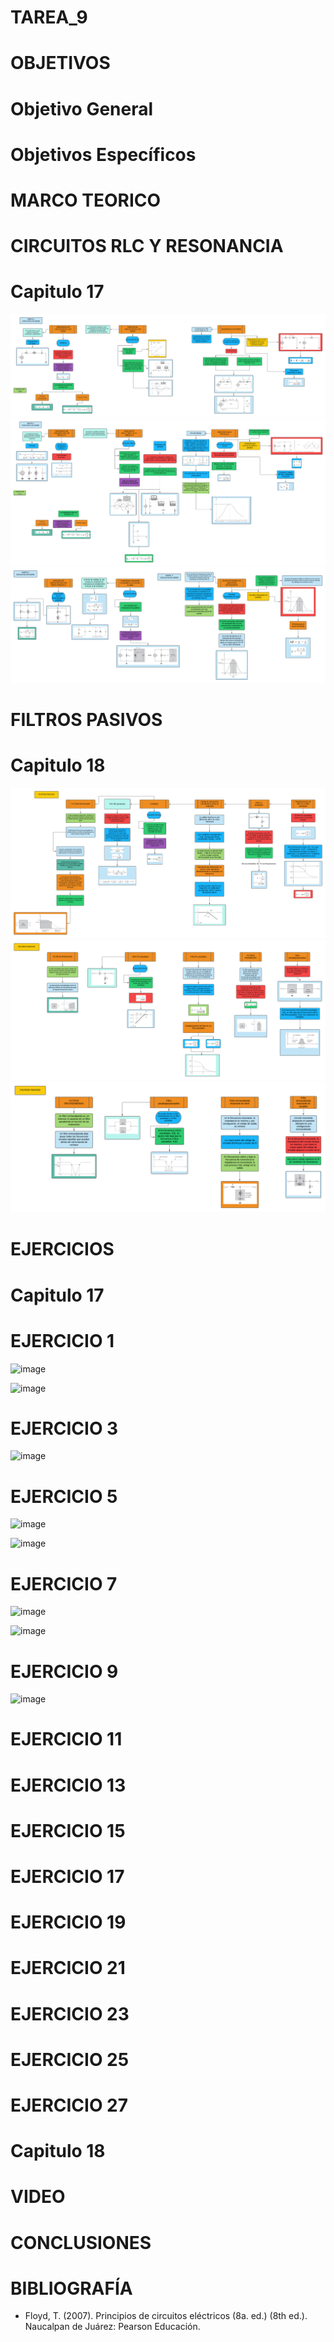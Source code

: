 # TAREA_9

# OBJETIVOS

# Objetivo General

# Objetivos Específicos

# MARCO TEORICO

# CIRCUITOS RLC Y RESONANCIA
# Capitulo 17

![](https://github.com/jamora9/TAREA_9/blob/main/IMA/Blank%20diagram.png)
![](https://github.com/jamora9/TAREA_9/blob/main/IMA/2.png)
![](https://github.com/jamora9/TAREA_9/blob/main/IMA/3.png)

# FILTROS PASIVOS
# Capitulo 18

![](https://github.com/jamora9/TAREA_9/blob/main/IMA/4.png)
![](https://github.com/jamora9/TAREA_9/blob/main/IMA/5.png)
![](https://github.com/jamora9/TAREA_9/blob/main/IMA/6.png)

# EJERCICIOS

# Capitulo 17

# EJERCICIO 1

![image](https://user-images.githubusercontent.com/93900233/155646746-2e918592-1119-4d34-8264-61b89536443e.png)

![image](https://user-images.githubusercontent.com/93900233/155646790-8c02005c-5ad9-4193-b363-06054703ab7f.png)

# EJERCICIO 3

![image](https://user-images.githubusercontent.com/93900233/155646867-f3e41231-708c-4acd-af9f-105c9777cce8.png)

# EJERCICIO 5

![image](https://user-images.githubusercontent.com/93900233/155647034-17e02238-e006-4d07-8623-b94bcb097e49.png)

![image](https://user-images.githubusercontent.com/93900233/155647050-09d6c3a4-809d-419e-af07-5bbcac821862.png)

# EJERCICIO 7

![image](https://user-images.githubusercontent.com/93900233/155647231-eb01bdcc-d862-4cd9-9e29-db510c3a2134.png)

![image](https://user-images.githubusercontent.com/93900233/155647255-6eee8b33-bc65-442c-ab7c-e21e53ea916d.png)

# EJERCICIO 9

![image](https://user-images.githubusercontent.com/93900233/155647376-b3743bcd-6cc4-47b7-bb54-2be6d5357893.png)

# EJERCICIO 11

# EJERCICIO 13

# EJERCICIO 15

# EJERCICIO 17

# EJERCICIO 19

# EJERCICIO 21

# EJERCICIO 23

# EJERCICIO 25

# EJERCICIO 27



# Capitulo 18

# VIDEO

# CONCLUSIONES

# BIBLIOGRAFÍA
- Floyd, T. (2007). Principios de circuitos eléctricos (8a. ed.) (8th ed.). Naucalpan de Juárez: Pearson Educación.
